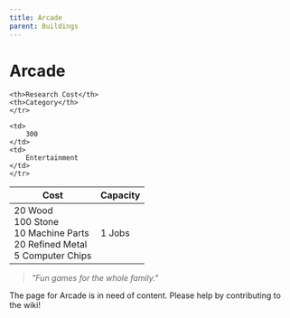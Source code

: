 ```yaml
---
title: Arcade
parent: Buildings
---
```

# Arcade

<table>
<thead>
	<tr>
	<th>Cost</th>
	<th>Capacity</th>
	
	<th>Research Cost</th>
	<th>Category</th>
	</tr>
</thead>
<tbody>
	<tr>
	<td>
		20 Wood<br>100 Stone<br>10 Machine Parts<br>20 Refined Metal<br>5 Computer Chips
	</td>
	<td>
		1 Jobs
	</td>
	
	<td>
		300
	</td>
	<td>
		Entertainment
	</td>
	</tr>
</tbody>
</table>

> *"Fun games for the whole family."*

The page for Arcade is in need of content. Please help by contributing to the wiki!
